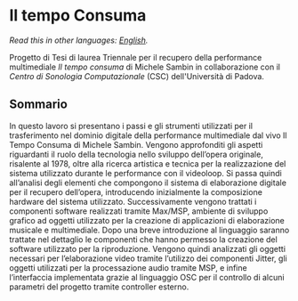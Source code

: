 # **Il tempo Consuma**
*Read this in other languages: [English](README.en.md).*


Progetto di Tesi di laurea Triennale per il recupero della performance multimediale _Il tempo consuma_ di Michele Sambin in collaborazione con il _Centro di Sonologia Computazionale_ (CSC) dell'Università di Padova.

## Sommario 

In questo lavoro si presentano i passi e gli strumenti utilizzati per il trasferimento
nel dominio digitale della performance multimediale dal vivo Il Tempo Consuma
di Michele Sambin.
Vengono approfonditi gli aspetti riguardanti il ruolo della tecnologia nello sviluppo
dell’opera originale, risalente al 1978, oltre alla ricerca artistica e tecnica per
la realizzazione del sistema utilizzato durante le performance con il videoloop. Si
passa quindi all’analisi degli elementi che compongono il sistema di elaborazione
digitale per il recupero dell’opera, introducendo inizialmente la composizione
hardware del sistema utilizzato. Successivamente vengono trattati i componenti
software realizzati tramite Max/MSP, ambiente di sviluppo grafico ad oggetti
utilizzato per la creazione di applicazioni di elaborazione musicale e multimediale.
Dopo una breve introduzione al linguaggio saranno trattate nel dettaglio
le componenti che hanno permesso la creazione del software utilizzato per la riproduzione.
Vengono quindi analizzati gli oggetti necessari per l’elaborazione
video tramite l’utilizzo dei componenti Jitter, gli oggetti utilizzati per la processazione
audio tramite MSP, e infine l’interfaccia implementata grazie al linguaggio
OSC per il controllo di alcuni parametri del progetto tramite controller esterno.
